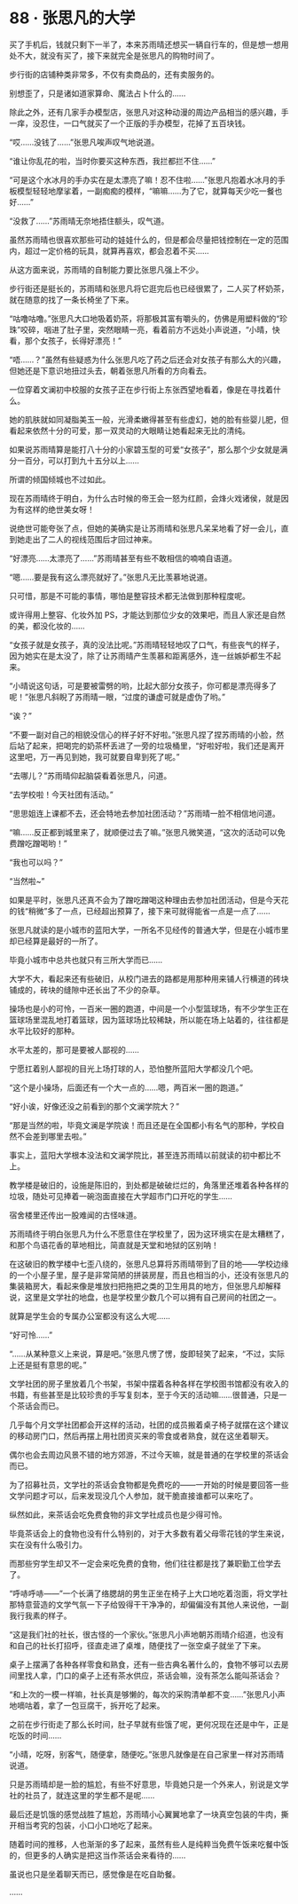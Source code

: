 # 88 · 张思凡的大学

买了手机后，钱就只剩下一半了，本来苏雨晴还想买一辆自行车的，但是想一想用处不大，就没有买了，接下来就完全是张思凡的购物时间了。

步行街的店铺种类非常多，不仅有卖商品的，还有卖服务的。

别想歪了，只是诸如道家算命、魔法占卜什么的……

除此之外，还有几家手办模型店，张思凡对这种动漫的周边产品相当的感兴趣，手一痒，没忍住，一口气就买了一个正版的手办模型，花掉了五百块钱。

“哎……没钱了……”张思凡唉声叹气地说道。

“谁让你乱花的啦，当时你要买这种东西，我拦都拦不住……”

“可是这个水冰月的手办实在是太漂亮了嘛！忍不住啦……”张思凡抱着水冰月的手板模型轻轻地摩挲着，一副痴痴的模样，“嘛嘛……为了它，就算每天少吃一餐也好……”

“没救了……”苏雨晴无奈地捂住额头，叹气道。

虽然苏雨晴也很喜欢那些可动的娃娃什么的，但是都会尽量把钱控制在一定的范围内，超过一定价格的玩具，就算再喜欢，都会忍着不买……

从这方面来说，苏雨晴的自制能力要比张思凡强上不少。

步行街还是挺长的，苏雨晴和张思凡将它逛完后也已经很累了，二人买了杯奶茶，就在随意的找了一条长椅坐了下来。

“咕噜咕噜。”张思凡大口地吸着奶茶，将那极其富有嚼头的，仿佛是用塑料做的“珍珠”咬碎，咽进了肚子里，突然眼睛一亮，看着前方不远处小声说道，“小晴，快看，那个女孩子，长得好漂亮！”

“唔……？”虽然有些疑惑为什么张思凡吃了药之后还会对女孩子有那么大的兴趣，但她还是下意识地扭过头去，朝着张思凡所看的方向看去。

一位穿着文澜初中校服的女孩子正在步行街上东张西望地看着，像是在寻找着什么。

她的肌肤就如同凝脂美玉一般，光滑柔嫩得甚至有些虚幻，她的脸有些婴儿肥，但看起来依然十分的可爱，那一双灵动的大眼睛让她看起来无比的清纯。

如果说苏雨晴算是能打八十分的小家碧玉型的可爱“女孩子”，那么那个少女就是满分一百分，可以打到九十五分以上……

所谓的倾国倾城也不过如此。

现在苏雨晴终于明白，为什么古时候的帝王会一怒为红颜，会烽火戏诸侯，就是因为有这样的绝世美女呀！

说绝世可能夸张了点，但她的美确实是让苏雨晴和张思凡呆呆地看了好一会儿，直到她走出了二人的视线范围后才回过神来。

“好漂亮……太漂亮了……”苏雨晴甚至有些不敢相信的喃喃自语道。

“嗯……要是我有这么漂亮就好了。”张思凡无比羡慕地说道。

只可惜，那是不可能的事情，哪怕是整容技术都无法做到那种程度呢。

或许得用上整容、化妆外加 PS，才能达到那位少女的效果吧，而且人家还是自然的美，都没化妆的……

“女孩子就是女孩子，真的没法比呢。”苏雨晴轻轻地叹了口气，有些丧气的样子，因为她实在是太没了，除了让苏雨晴产生羡慕和距离感外，连一丝嫉妒都生不起来。

“小晴说这句话，可是要被雷劈的哟，比起大部分女孩子，你可都是漂亮得多了呢！”张思凡斜睨了苏雨晴一眼，“过度的谦虚可就是虚伪了哟。”

“诶？”

“不要一副对自己的相貌没信心的样子好不好啦。”张思凡捏了捏苏雨晴的小脸，然后站了起来，把喝完的奶茶杯丢进了一旁的垃圾桶里，“好啦好啦，我们还是离开这里吧，万一再见到她，我可就要自卑到死了呢。”

“去哪儿？”苏雨晴仰起脑袋看着张思凡，问道。

“去学校啦！今天社团有活动。”

“思思姐连上课都不去，还会特地去参加社团活动？”苏雨晴一脸不相信地问道。

“嘛……反正都到城里来了，就顺便过去了嘛。”张思凡微笑道，“这次的活动可以免费蹭吃蹭喝哟！”

“我也可以吗？”

“当然啦~”

如果是平时，张思凡还真不会为了蹭吃蹭喝这种理由去参加社团活动，但是今天花的钱“稍微”多了一点，已经超出预算了，接下来可就得能省一点是一点了……

张思凡就读的是小城市的蓝阳大学，一所名不见经传的普通大学，但是在小城市里却已经算是最好的一所了。

毕竟小城市中总共也就只有三所大学而已……

大学不大，看起来还有些破旧，从校门进去的路都是用那种用来铺人行横道的砖块铺成的，砖块的缝隙中还长出了不少的杂草。

操场也是小的可怜，一百米一圈的跑道，中间是一个小型篮球场，有不少学生正在篮球场里混乱地打着篮球，因为篮球场比较稀缺，所以能在场上站着的，往往都是水平比较好的那种。

水平太差的，那可是要被人鄙视的……

宁愿扛着别人鄙视的目光上场打球的人，恐怕整所蓝阳大学都没几个吧。

“这个是小操场，后面还有一个大一点的……嗯，两百米一圈的跑道。”

“好小诶，好像还没之前看到的那个文澜学院大？”

“那是当然的啦，毕竟文澜是学院诶！而且还是在全国都小有名气的那种，学校自然不会差到哪里去啦。”

事实上，蓝阳大学根本没法和文澜学院比，甚至连苏雨晴以前就读的初中都比不上。

教学楼是破旧的，设施是陈旧的，到处都是破破烂烂的，角落里还堆着各种各样的垃圾，随处可见捧着一碗泡面直接在大学超市门口开吃的学生……

宿舍楼里还传出一股难闻的古怪味道。

苏雨晴终于明白张思凡为什么不愿意住在学校里了，因为这环境实在是太糟糕了，和那个鸟语花香的草地相比，简直就是天堂和地狱的区别呐！

在这破旧的教学楼中七歪八绕的，张思凡总算将苏雨晴带到了目的地——学校边缘的一个小屋子里，屋子是非常简陋的拼装房屋，而且也相当的小，还没有张思凡的集装箱房大，看起来像是堆放扫把拖把之类的卫生用具的地方，但张思凡却解释说，这里是文学社的地盘，也是学校里少数几个可以拥有自己房间的社团之一。

就算是学生会的专属办公室都没有这么大呢……

“好可怜……”

“……从某种意义上来说，算是吧。”张思凡愣了愣，旋即轻笑了起来，“不过，实际上还是挺有意思的呢。”

文学社团的房子里放着几个书架，书架中摆着各种各样在学校图书馆都没有收入的书籍，有些甚至是比较珍贵的手写复刻本，至于今天的活动嘛……很普通，只是一个茶话会而已。

几乎每个月文学社团都会开这样的活动，社团的成员搬着桌子椅子就摆在这个建议的移动房门口，然后再摆上用社团资买来的零食或者熟食，就在这坐着聊天。

偶尔也会去周边风景不错的地方郊游，不过今天嘛，就是普通的在学校里的茶话会而已。

为了招募社员，文学社的茶话会食物都是免费吃的——一开始的时候是要回答一些文学问题才可以，后来发现没几个人参加，就干脆直接谁都可以来吃了。

纵然如此，来茶话会吃免费食物的非文学社成员也是少得可怜。

毕竟茶话会上的食物也没有什么特别的，对于大多数有着父母零花钱的学生来说，实在没有什么吸引力。

而那些穷学生却又不一定会来吃免费的食物，他们往往都是找了兼职勤工俭学去了。

“呼哧呼哧——”一个长满了络腮胡的男生正坐在椅子上大口地吃着泡面，将文学社那特意营造的文学气氛一下子给毁得干干净净的，却偏偏没有其他人来说他，一副我行我素的样子。

“这是我们社的社长，很古怪的一个家伙。”张思凡小声地朝苏雨晴介绍道，也没有和自己的社长打招呼，径直走进了桌堆，随便找了一张空桌子就坐了下来。

桌子上摆满了各种各样零食和熟食，还有一些古典名著什么的，食物不够可以去房间里找人拿，门口的桌子上还有茶水供应，茶话会嘛，没有茶怎么能叫茶话会？

“和上次的一模一样嘛，社长真是够懒的，每次的采购清单都不变……”张思凡小声地嘀咕着，拿了一包豆腐干，拆开吃了起来。

之前在步行街走了那么长时间，肚子早就有些饿了呢，更何况现在还是中午，正是吃饭的时间……

“小晴，吃呀，别客气，随便拿，随便吃。”张思凡就像是在自己家里一样对苏雨晴说道。

只是苏雨晴却是一脸的尴尬，有些不好意思，毕竟她只是一个外来人，别说是文学社的社员了，就连这里的学生都不是呢……

最后还是饥饿的感觉战胜了尴尬，苏雨晴小心翼翼地拿了一块真空包装的牛肉，撕开相当考究的包装，小口小口地吃了起来。

随着时间的推移，人也渐渐的多了起来，虽然有些人是纯粹当免费午饭来吃餐中饭的，但更多的人确实是把这当作茶话会来看待的……

虽说也只是坐着聊天而已，感觉像是在吃自助餐。

……
